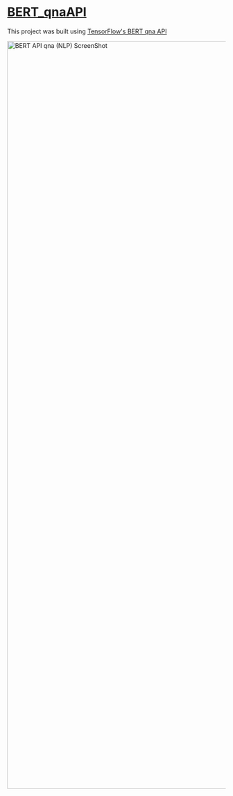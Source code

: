 # [BERT_qnaAPI](https://jayvatti.github.io/BERT_qnaAPI/)

This project was built using [TensorFlow's BERT qna API](https://github.com/tensorflow/tfjs-models/tree/master/qna)


<img width="1724" alt="BERT API qna (NLP) ScreenShot" src="https://user-images.githubusercontent.com/97709855/212404346-d0e3ba87-99c0-4d88-b742-7a69141ced80.png">
